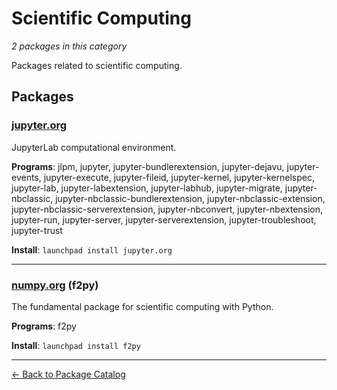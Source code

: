 # Scientific Computing

*2 packages in this category*

Packages related to scientific computing.

## Packages

### [jupyter.org](../packages/jupyterorg.md)

JupyterLab computational environment.

**Programs**: jlpm, jupyter, jupyter-bundlerextension, jupyter-dejavu, jupyter-events, jupyter-execute, jupyter-fileid, jupyter-kernel, jupyter-kernelspec, jupyter-lab, jupyter-labextension, jupyter-labhub, jupyter-migrate, jupyter-nbclassic, jupyter-nbclassic-bundlerextension, jupyter-nbclassic-extension, jupyter-nbclassic-serverextension, jupyter-nbconvert, jupyter-nbextension, jupyter-run, jupyter-server, jupyter-serverextension, jupyter-troubleshoot, jupyter-trust

**Install**: `launchpad install jupyter.org`

---

### [numpy.org](../packages/numpyorg.md) (f2py)

The fundamental package for scientific computing with Python.

**Programs**: f2py

**Install**: `launchpad install f2py`

---

[← Back to Package Catalog](../package-catalog.md)
